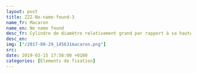 ```yaml
---
layout: post
title: ZZZ-No-name-found-3
name_fr: Macaron
name_en: No name found
desc_fr: Cylindre de diamètre relativement grand par rapport à sa hauteur, assurant en général un centrage. 
desc_en: 
img: ["/2017-08-29_145631macaron.png"]
src: 
date: 2019-03-15 17:58:00 +0100
categories: [Élements de fixation]
---
```

